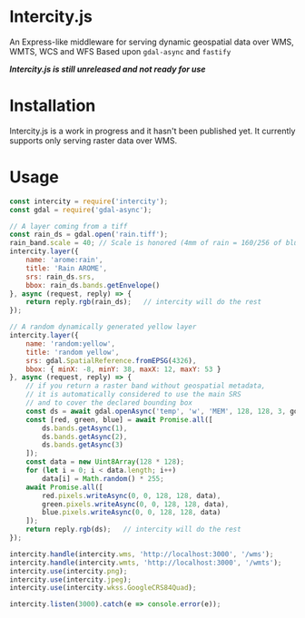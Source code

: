 # Intercity.js
An Express-like middleware for serving dynamic geospatial data over WMS, WMTS, WCS and WFS
Based upon `gdal-async` and `fastify`

***Intercity.js is still unreleased and not ready for use***

# Installation
Intercity.js is a work in progress and it hasn't been published yet. It currently supports only serving raster data over WMS.

# Usage

```js
const intercity = require('intercity');
const gdal = require('gdal-async');

// A layer coming from a tiff
const rain_ds = gdal.open('rain.tiff');
rain_band.scale = 40; // Scale is honored (4mm of rain = 160/256 of blue)
intercity.layer({
    name: 'arome:rain',
    title: 'Rain AROME',
    srs: rain_ds.srs,
    bbox: rain_ds.bands.getEnvelope()
}, async (request, reply) => {
    return reply.rgb(rain_ds);   // intercity will do the rest
});

// A random dynamically generated yellow layer
intercity.layer({
    name: 'random:yellow',
    title: 'random yellow',
    srs: gdal.SpatialReference.fromEPSG(4326),
    bbox: { minX: -8, minY: 38, maxX: 12, maxY: 53 }
}, async (request, reply) => {
    // if you return a raster band without geospatial metadata,
    // it is automatically considered to use the main SRS
    // and to cover the declared bounding box
    const ds = await gdal.openAsync('temp', 'w', 'MEM', 128, 128, 3, gdal.GDT_CFloat32);
    const [red, green, blue] = await Promise.all([
        ds.bands.getAsync(1),
        ds.bands.getAsync(2),
        ds.bands.getAsync(3)
    ]);
    const data = new Uint8Array(128 * 128);
    for (let i = 0; i < data.length; i++)
        data[i] = Math.random() * 255;
    await Promise.all([
        red.pixels.writeAsync(0, 0, 128, 128, data),
        green.pixels.writeAsync(0, 0, 128, 128, data),
        blue.pixels.writeAsync(0, 0, 128, 128, data)
    ]);
    return reply.rgb(ds);   // intercity will do the rest
});

intercity.handle(intercity.wms, 'http://localhost:3000', '/wms');
intercity.handle(intercity.wmts, 'http://localhost:3000', '/wmts');
intercity.use(intercity.png);
intercity.use(intercity.jpeg);
intercity.use(intercity.wkss.GoogleCRS84Quad);

intercity.listen(3000).catch(e => console.error(e));
```
